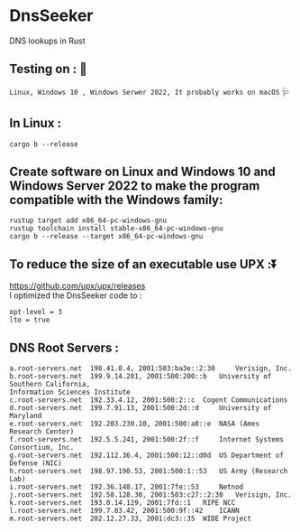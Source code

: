 # DnsSeeker
DNS lookups in Rust
## Testing on : :test_tube:
`Linux, Windows 10 , Windows Serwer 2022, It probably works on macOS`
:stethoscope:
## In Linux :
```
cargo b --release
```
## Create software on Linux and Windows 10 and Windows Server 2022 to make the program compatible with the Windows family:
```
rustup target add x86_64-pc-windows-gnu
rustup toolchain install stable-x86_64-pc-windows-gnu
cargo b --release --target x86_64-pc-windows-gnu
```
## To reduce the size of an executable use UPX ::arrow_double_down:
https://github.com/upx/upx/releases
<br/>
I optimized the DnsSeeker code to :
<br/>
```
opt-level = 3
lto = true
```
## DNS Root Servers :
```
a.root-servers.net 	198.41.0.4, 2001:503:ba3e::2:30 	Verisign, Inc.
b.root-servers.net 	199.9.14.201, 2001:500:200::b 	University of Southern California,
Information Sciences Institute
c.root-servers.net 	192.33.4.12, 2001:500:2::c 	Cogent Communications
d.root-servers.net 	199.7.91.13, 2001:500:2d::d 	University of Maryland
e.root-servers.net 	192.203.230.10, 2001:500:a8::e 	NASA (Ames Research Center)
f.root-servers.net 	192.5.5.241, 2001:500:2f::f 	Internet Systems Consortium, Inc.
g.root-servers.net 	192.112.36.4, 2001:500:12::d0d 	US Department of Defense (NIC)
h.root-servers.net 	198.97.190.53, 2001:500:1::53 	US Army (Research Lab)
i.root-servers.net 	192.36.148.17, 2001:7fe::53 	Netnod
j.root-servers.net 	192.58.128.30, 2001:503:c27::2:30 	Verisign, Inc.
k.root-servers.net 	193.0.14.129, 2001:7fd::1 	RIPE NCC
l.root-servers.net 	199.7.83.42, 2001:500:9f::42 	ICANN
m.root-servers.net 	202.12.27.33, 2001:dc3::35 	WIDE Project
```
